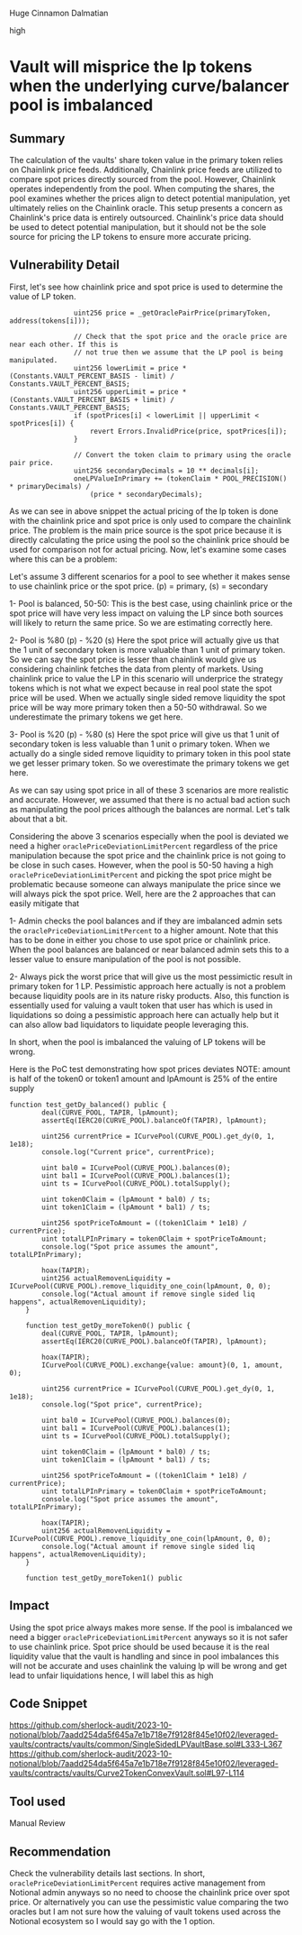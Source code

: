 Huge Cinnamon Dalmatian

high

# Vault will misprice the lp tokens when the underlying curve/balancer pool is imbalanced

## Summary
The calculation of the vaults' share token value in the primary token relies on Chainlink price feeds. Additionally, Chainlink price feeds are utilized to compare spot prices directly sourced from the pool. However, Chainlink operates independently from the pool. When computing the shares, the pool examines whether the prices align to detect potential manipulation, yet ultimately relies on the Chainlink oracle. This setup presents a concern as Chainlink's price data is entirely outsourced. Chainlink's price data should be used to detect potential manipulation, but it should not be the sole source for pricing the LP tokens to ensure more accurate pricing. 
## Vulnerability Detail
First, let's see how chainlink price and spot price is used to determine the value of LP token.
```solidity
                uint256 price = _getOraclePairPrice(primaryToken, address(tokens[i]));

                // Check that the spot price and the oracle price are near each other. If this is
                // not true then we assume that the LP pool is being manipulated.
                uint256 lowerLimit = price * (Constants.VAULT_PERCENT_BASIS - limit) / Constants.VAULT_PERCENT_BASIS;
                uint256 upperLimit = price * (Constants.VAULT_PERCENT_BASIS + limit) / Constants.VAULT_PERCENT_BASIS;
                if (spotPrices[i] < lowerLimit || upperLimit < spotPrices[i]) {
                    revert Errors.InvalidPrice(price, spotPrices[i]);
                }

                // Convert the token claim to primary using the oracle pair price.
                uint256 secondaryDecimals = 10 ** decimals[i];
                oneLPValueInPrimary += (tokenClaim * POOL_PRECISION() * primaryDecimals) / 
                    (price * secondaryDecimals);
```
As we can see in above snippet the actual pricing of the lp token is done with the chainlink price and spot price is only used to compare the chainlink price. The problem is the main price source is the spot price because it is directly calculating the price using the pool so the chainlink price should be used for comparison not for actual pricing. Now, let's examine some cases where this can be a problem:

Let's assume 3 different scenarios for a pool to see whether it makes sense to use chainlink price or the spot price. 
(p) = primary, (s) = secondary

1- Pool is balanced, 50-50:
This is the best case, using chainlink price or the spot price will have very less impact on valuing the LP since both sources will likely to return the same price. So we are estimating correctly here. 

2- Pool is %80 (p) - %20 (s) 
Here the spot price will actually give us that the 1 unit of secondary token is more valuable than 1 unit of primary token. So we can say the spot price is lesser than chainlink would give us considering chainlink fetches the data from plenty of markets. Using chainlink price to value the LP in this scenario will underprice the strategy tokens which is not what we expect because in real pool state the spot price will be used. When we actually single sided remove liquidity the spot price will be way more primary token then a 50-50 withdrawal. So we underestimate the primary tokens we get here.

3- Pool is %20 (p) - %80 (s)
Here the spot price will give us that 1 unit of secondary token is less valuable than 1 unit o primary token. When we actually do a single sided remove liquidity to primary token in this pool state we get lesser primary token. So we overestimate the primary tokens we get here. 

As we can say using spot price in all of these 3 scenarios are more realistic and accurate. However, we assumed that there is no actual bad action such as manipulating the pool prices although the balances are normal. Let's talk about that a bit.

Considering the above 3 scenarios especially when the pool is deviated we need a higher `oraclePriceDeviationLimitPercent` regardless of the price manipulation because the spot price and the chainlink price is not going to be close in such cases. However, when the pool is 50-50 having a high `oraclePriceDeviationLimitPercent` and picking the spot price might be problematic because someone can always manipulate the price since we will always pick the spot price. Well, here are the 2 approaches that can easily mitigate that

1- Admin checks the pool balances and if they are imbalanced admin sets the `oraclePriceDeviationLimitPercent` to a higher amount. Note that this has to be done in either you chose to use spot price or chainlink price. When the pool balances are balanced or near balanced admin sets this to a lesser value to ensure manipulation of the pool is not possible. 

2- Always pick the worst price that will give us the most pessimictic result in primary token for 1 LP. Pessimistic approach here actually is not a problem because liquidity pools are in its nature risky products. Also, this function is essentially used for valuing a vault token that user has which is used in liquidations so doing a pessimistic approach here can actually help but it can also allow bad liquidators to liquidate people leveraging this. 

In short, when the pool is imbalanced the valuing of LP tokens will be wrong. 

Here is the PoC test demonstrating how spot prices deviates
NOTE: amount is half of the token0 or token1 amount and lpAmount is 25% of the entire supply
```solidity
function test_getDy_balanced() public {
        deal(CURVE_POOL, TAPIR, lpAmount);
        assertEq(IERC20(CURVE_POOL).balanceOf(TAPIR), lpAmount);

        uint256 currentPrice = ICurvePool(CURVE_POOL).get_dy(0, 1, 1e18);
        console.log("Current price", currentPrice);

        uint bal0 = ICurvePool(CURVE_POOL).balances(0);
        uint bal1 = ICurvePool(CURVE_POOL).balances(1);
        uint ts = ICurvePool(CURVE_POOL).totalSupply();

        uint token0Claim = (lpAmount * bal0) / ts;
        uint token1Claim = (lpAmount * bal1) / ts;

        uint256 spotPriceToAmount = ((token1Claim * 1e18) / currentPrice);
        uint totalLPInPrimary = token0Claim + spotPriceToAmount;
        console.log("Spot price assumes the amount", totalLPInPrimary);

        hoax(TAPIR);
        uint256 actualRemovenLiquidity = ICurvePool(CURVE_POOL).remove_liquidity_one_coin(lpAmount, 0, 0);
        console.log("Actual amount if remove single sided liq happens", actualRemovenLiquidity);
    }

    function test_getDy_moreToken0() public {
        deal(CURVE_POOL, TAPIR, lpAmount);
        assertEq(IERC20(CURVE_POOL).balanceOf(TAPIR), lpAmount);

        hoax(TAPIR);
        ICurvePool(CURVE_POOL).exchange{value: amount}(0, 1, amount, 0);

        uint256 currentPrice = ICurvePool(CURVE_POOL).get_dy(0, 1, 1e18);
        console.log("Spot price", currentPrice);

        uint bal0 = ICurvePool(CURVE_POOL).balances(0);
        uint bal1 = ICurvePool(CURVE_POOL).balances(1);
        uint ts = ICurvePool(CURVE_POOL).totalSupply();

        uint token0Claim = (lpAmount * bal0) / ts;
        uint token1Claim = (lpAmount * bal1) / ts;

        uint256 spotPriceToAmount = ((token1Claim * 1e18) / currentPrice);
        uint totalLPInPrimary = token0Claim + spotPriceToAmount;
        console.log("Spot price assumes the amount", totalLPInPrimary);

        hoax(TAPIR);
        uint256 actualRemovenLiquidity = ICurvePool(CURVE_POOL).remove_liquidity_one_coin(lpAmount, 0, 0);
        console.log("Actual amount if remove single sided liq happens", actualRemovenLiquidity);
    }

    function test_getDy_moreToken1() public
``` 

## Impact
Using the spot price always makes more sense. If the pool is imbalanced we need a bigger `oraclePriceDeviationLimitPercent` anyways so it is not safer to use chainlink price. Spot price should be used because it is the real liquidity value that the vault is handling and since in pool imbalances this will not be accurate and uses chainlink the valuing lp will be wrong and get lead to unfair liquidations hence, I will label this as high
## Code Snippet
https://github.com/sherlock-audit/2023-10-notional/blob/7aadd254da5f645a7e1b718e7f9128f845e10f02/leveraged-vaults/contracts/vaults/common/SingleSidedLPVaultBase.sol#L333-L367
https://github.com/sherlock-audit/2023-10-notional/blob/7aadd254da5f645a7e1b718e7f9128f845e10f02/leveraged-vaults/contracts/vaults/Curve2TokenConvexVault.sol#L97-L114

## Tool used

Manual Review

## Recommendation
Check the vulnerability details last sections. In short, `oraclePriceDeviationLimitPercent` requires active management from Notional admin anyways so no need to choose the chainlink price over spot price. Or alternatively you can use the pessimistic  value comparing the two oracles but I am not sure how the valuing of vault tokens used across the Notional ecosystem so I would say go with the 1 option.